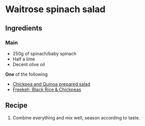 # Waitrose spinach salad
## Ingredients
### Main

 - 250g of spinach/baby spinach
 - Half a lime
 - Decent olive oil
 
**One** of the following
 - [Chickpea and Quinoa prepared salad](https://www.waitrose.com/ecom/products/waitrose-chickpea-spinach-quinoa/832654-620139-620140)
 - [Freekeh, Black Rice & Chickpeas](https://www.waitrose.com/ecom/products/levantine-table-freekeh-black-rice-chickpeas/897453-756486-756487)
 
## Recipe

 1. Combine everything and mix well, season according to taste.
